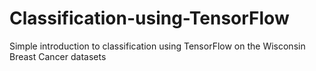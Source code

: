 # Classification-using-TensorFlow
Simple introduction to classification using TensorFlow on the Wisconsin Breast Cancer datasets
